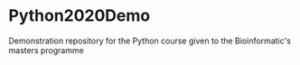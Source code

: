 # Python2020Demo
Demonstration repository for the Python course given to the Bioinformatic's masters programme
